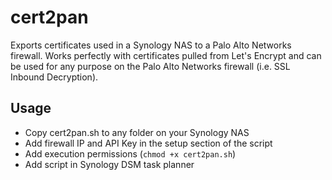 # cert2pan
Exports certificates used in a Synology NAS to a Palo Alto Networks firewall. Works perfectly with certificates pulled from Let's Encrypt and can be used for any purpose on the Palo Alto Networks firewall (i.e. SSL Inbound Decryption).

## Usage

* Copy cert2pan.sh to any folder on your Synology NAS
* Add firewall IP and API Key in the setup section of the script
* Add execution permissions (`chmod +x cert2pan.sh`)
* Add script in Synology DSM task planner
